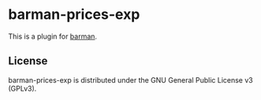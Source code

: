 # barman-prices-exp

This is a plugin for [barman](https://github.com/barmanaginn/barman).

## License 

barman-prices-exp is distributed under the GNU General Public License v3 (GPLv3).
